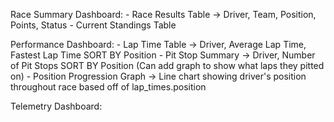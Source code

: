 Race Summary Dashboard:
    - Race Results Table -> Driver, Team, Position, Points, Status
    - Current Standings Table
    

Performance Dashboard:
    - Lap Time Table -> Driver, Average Lap Time, Fastest Lap Time SORT BY Position 
    - Pit Stop Summary -> Driver, Number of Pit Stops SORT BY Position (Can add graph to show what laps they pitted on)
    - Position Progression Graph -> Line chart showing driver's position throughout race based off of lap_times.position

Telemetry Dashboard: 